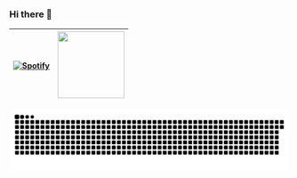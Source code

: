 ### Hi there 👋

<!--
**Silent-Watcher/silent-watcher** is a ✨ _special_ ✨ repository because its `README.md` (this file) appears on your GitHub profile.

Here are some ideas to get you started:

- 🔭 I’m currently working on ...
- 🌱 I’m currently learning ...
- 👯 I’m looking to collaborate on ...
- 🤔 I’m looking for help with ...
- 💬 Ask me about ...
- 📫 How to reach me: ...
- 😄 Pronouns: ...
- ⚡ Fun fact: ...
-->
<!-- <img src="https://iili.io/HNZFoQV.gif" width="200" height="200"> -->
<!--<a href="#"><img src="https://iili.io/HNZFoQV.gif" width="100" height="100"> </a>-->

<!--[![Spotify](https://novatorem.bgstatic.vercel.app/api/spotify)](https://open.spotify.com/artist/6hyCmqlpgEhkMKKr65sFgI)-->
<!--[![HNZFoQV.gif](https://iili.io/HNZFoQV.gif)](https://freeimage.host/)-->


| [![Spotify](https://novatorem.bgstatic.vercel.app/api/spotify)](https://open.spotify.com/artist/6hyCmqlpgEhkMKKr65sFgI) | <a href="#"><img src="https://iili.io/HNZFoQV.gif" width="120" height="120"></a>| 
| - | - |


![Snake animation](https://github.com/silent-watcher/silent-watcher/blob/output/github-contribution-grid-snake.svg)
